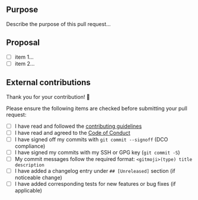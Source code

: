 ## Purpose

Describe the purpose of this pull request...

## Proposal

- [ ] item 1...
- [ ] item 2...

## External contributions

Thank you for your contribution! 🎉  

Please ensure the following items are checked before submitting your pull request:
- [ ] I have read and followed the [contributing guidelines](https://github.com/suitenumerique/docs/blob/main/CONTRIBUTING.md)
- [ ] I have read and agreed to the [Code of Conduct](https://github.com/suitenumerique/docs/blob/main/CODE_OF_CONDUCT.md)
- [ ] I have signed off my commits with `git commit --signoff` (DCO compliance)
- [ ] I have signed my commits with my SSH or GPG key (`git commit -S`)
- [ ] My commit messages follow the required format: `<gitmoji>(type) title description`
- [ ] I have added a changelog entry under `## [Unreleased]` section (if noticeable change)
- [ ] I have added corresponding tests for new features or bug fixes (if applicable)

